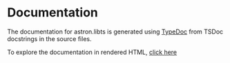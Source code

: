 Documentation
=============
The documentation for astron.libts is generated using [TypeDoc](https://github.com/TypeStrong/typedoc) from TSDoc docstrings in the source files.

To explore the documentation in rendered HTML, [click here](https://htmlpreview.github.io/?https://raw.githubusercontent.com/donet-server/libdonet-ts/master/docs/index.html)
